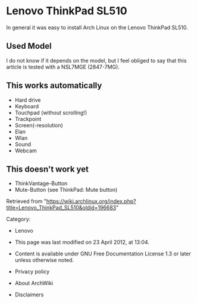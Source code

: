Lenovo ThinkPad SL510
=====================

In general it was easy to install Arch Linux on the Lenovo ThinkPad
SL510.

Used Model
----------

I do not know if it depends on the model, but I feel obliged to say that
this article is tested with a NSL7MGE (2847-7MG).

This works automatically
------------------------

-   Hard drive
-   Keyboard
-   Touchpad (without scrolling!)
-   Trackpoint
-   Screen(-resolution)
-   Elan
-   Wlan
-   Sound
-   Webcam

This doesn't work yet
---------------------

-   ThinkVantage-Button
-   Mute-Button (see ThinkPad: Mute button)

Retrieved from
"https://wiki.archlinux.org/index.php?title=Lenovo_ThinkPad_SL510&oldid=196683"

Category:

-   Lenovo

-   This page was last modified on 23 April 2012, at 13:04.
-   Content is available under GNU Free Documentation License 1.3 or
    later unless otherwise noted.
-   Privacy policy
-   About ArchWiki
-   Disclaimers
